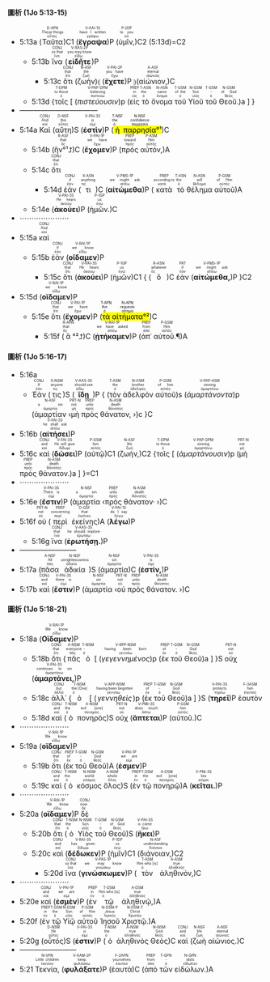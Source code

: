 #### 圖析 (1Jo 5:13-15)

- 5:13a (<RUBY><ruby><ruby>Ταῦτα<rt>οὗτος</rt></ruby><rt>These things</rt></ruby><rt>D-APN</rt></RUBY>)C1 (<RUBY><ruby><ruby><strong>ἔγραψα</strong><rt>γράφω</rt></ruby><rt>have I written</rt></ruby><rt>V-AAI-1S</rt></RUBY>)P (<RUBY><ruby><ruby>ὑμῖν,<rt>σύ</rt></ruby><rt>to you</rt></ruby><rt>P-2DP</rt></RUBY>)C2 (5:13d)=C2
	- 5:13b <RUBY><ruby><ruby>ἵνα<rt>ἵνα</rt></ruby><rt>so that</rt></ruby><rt>CONJ</rt></RUBY> (<RUBY><ruby><ruby><strong>εἰδῆτε</strong><rt>εἴδω</rt></ruby><rt>you may know</rt></ruby><rt>V-RAS-2P</rt></RUBY>)P
		- 5:13c <RUBY><ruby><ruby>ὅτι<rt>ὅτι</rt></ruby><rt>that</rt></ruby><rt>CONJ</rt></RUBY> (<RUBY><ruby><ruby>ζωὴν<rt>ζωή</rt></ruby><rt>life</rt></ruby><rt>N-ASF</rt></RUBY>)⦇ (<RUBY><ruby><ruby><strong>ἔχετε</strong><rt>ἔχω</rt></ruby><rt>you have</rt></ruby><rt>V-PAI-2P</rt></RUBY>)P ⦈(<RUBY><ruby><ruby>αἰώνιον,<rt>αἰώνιος</rt></ruby><rt>eternal</rt></ruby><rt>A-ASF</rt></RUBY>)C 
	- 5:13d {<RUBY><ruby><ruby>τοῖς<rt>ὁ</rt></ruby><rt>to those</rt></ruby><rt>T-DPM</rt></RUBY> [ (<RUBY><ruby><ruby><em>πιστεύουσιν</em><rt>πιστεύω</rt></ruby><rt>believing</rt></ruby><rt>V-PAP-DPM</rt></RUBY>)p (<RUBY><ruby><ruby>εἰς<rt>εἰς</rt></ruby><rt>in</rt></ruby><rt>PREP</rt></RUBY> <RUBY><ruby><ruby>τὸ<rt>ὁ</rt></ruby><rt>the</rt></ruby><rt>T-ASN</rt></RUBY> <RUBY><ruby><ruby>ὄνομα<rt>ὄνομα</rt></ruby><rt>name</rt></ruby><rt>N-ASN</rt></RUBY> <RUBY><ruby><ruby>τοῦ<rt>ὁ</rt></ruby><rt>of the</rt></ruby><rt>T-GSM</rt></RUBY> <RUBY><ruby><ruby>Υἱοῦ<rt>υἱός</rt></ruby><rt>Son</rt></ruby><rt>N-GSM</rt></RUBY> <RUBY><ruby><ruby>τοῦ<rt>ὁ</rt></ruby><rt>-</rt></ruby><rt>T-GSM</rt></RUBY> <RUBY><ruby><ruby>Θεοῦ.<rt>θεός</rt></ruby><rt>of God</rt></ruby><rt>N-GSM</rt></RUBY>)a ] }
- ———————————
- 5:14a <RUBY><ruby><ruby>Καὶ<rt>καί</rt></ruby><rt>And</rt></ruby><rt>CONJ</rt></RUBY> (<RUBY><ruby><ruby>αὕτη<rt>οὗτος</rt></ruby><rt>this</rt></ruby><rt>D-NSF</rt></RUBY>)S (<RUBY><ruby><ruby><strong>ἐστὶν</strong><rt>εἰμί</rt></ruby><rt>is</rt></ruby><rt>V-PAI-3S</rt></RUBY>)P (<mark><RUBY><ruby><ruby>ἡ<rt>ὁ</rt></ruby><rt>the</rt></ruby><rt>T-NSF</rt></RUBY> <RUBY><ruby><ruby>παρρησία<rt>παρρησία</rt></ruby><rt>confidence</rt></ruby><rt>N-NSF</rt></RUBY>°¹</mark>)C 
	- 5:14b (<RUBY><ruby><ruby>ἣν°¹⮥<rt>ὅς</rt></ruby><rt>that</rt></ruby><rt>R-ASF</rt></RUBY>)C (<RUBY><ruby><ruby><strong>ἔχομεν</strong><rt>ἔχω</rt></ruby><rt>we have</rt></ruby><rt>V-PAI-1P</rt></RUBY>)P (<RUBY><ruby><ruby>πρὸς<rt>πρός</rt></ruby><rt>toward</rt></ruby><rt>PREP</rt></RUBY> <RUBY><ruby><ruby>αὐτόν,<rt>αὐτός</rt></ruby><rt>Him</rt></ruby><rt>P-ASM</rt></RUBY>)A
	- 5:14c <RUBY><ruby><ruby>ὅτι<rt>ὅτι</rt></ruby><rt>that</rt></ruby><rt>CONJ</rt></RUBY>
		-  5:14d <RUBY><ruby><ruby>ἐάν<rt>ἐάν</rt></ruby><rt>if</rt></ruby><rt>CONJ</rt></RUBY> (<RUBY><ruby><ruby>τι<rt>τις</rt></ruby><rt>anything</rt></ruby><rt>X-ASN</rt></RUBY>)C (<RUBY><ruby><ruby><strong>αἰτώμεθα</strong><rt>αἰτέω</rt></ruby><rt>we might ask</rt></ruby><rt>V-PMS-1P</rt></RUBY>)P (<RUBY><ruby><ruby>κατὰ<rt>κατά</rt></ruby><rt>according to</rt></ruby><rt>PREP</rt></RUBY> <RUBY><ruby><ruby>τὸ<rt>ὁ</rt></ruby><rt>the</rt></ruby><rt>T-ASN</rt></RUBY> <RUBY><ruby><ruby>θέλημα<rt>θέλημα</rt></ruby><rt>will</rt></ruby><rt>N-ASN</rt></RUBY> <RUBY><ruby><ruby>αὐτοῦ<rt>αὐτός</rt></ruby><rt>of Him</rt></ruby><rt>P-GSM</rt></RUBY>)A 
	- 5:14e (<RUBY><ruby><ruby><strong>ἀκούει</strong><rt>ἀκούω</rt></ruby><rt>He hears</rt></ruby><rt>V-PAI-3S</rt></RUBY>)P (<RUBY><ruby><ruby>ἡμῶν.<rt>ἐγώ</rt></ruby><rt>us</rt></ruby><rt>P-1GP</rt></RUBY>)C 
- ⋯⋯⋯⋯⋯⋯⋯
- 5:15a <RUBY><ruby><ruby>καὶ<rt>καί</rt></ruby><rt>And</rt></ruby><rt>CONJ</rt></RUBY>
	- 5:15b <RUBY><ruby><ruby>ἐὰν<rt>ἐάν</rt></ruby><rt>if</rt></ruby><rt>CONJ</rt></RUBY> (<RUBY><ruby><ruby><strong>οἴδαμεν</strong><rt>εἴδω</rt></ruby><rt>we know</rt></ruby><rt>V-RAI-1P</rt></RUBY>)P
		- 5:15c <RUBY><ruby><ruby>ὅτι<rt>ὅτι</rt></ruby><rt>that</rt></ruby><rt>CONJ</rt></RUBY> (<RUBY><ruby><ruby><strong>ἀκούει</strong><rt>ἀκούω</rt></ruby><rt>He hears</rt></ruby><rt>V-PAI-3S</rt></RUBY>)P (<RUBY><ruby><ruby>ἡμῶν<rt>ἐγώ</rt></ruby><rt>us</rt></ruby><rt>P-1GP</rt></RUBY>)C1 { (<RUBY><ruby><ruby>ὃ<rt>ὅς</rt></ruby><rt>whatever</rt></ruby><rt>R-ASN</rt></RUBY>)C <RUBY><ruby><ruby>ἐὰν<rt>ἐάν</rt></ruby><rt>if</rt></ruby><rt>PRT</rt></RUBY> (<RUBY><ruby><ruby><strong>αἰτώμεθα,</strong><rt>αἰτέω</rt></ruby><rt>we might ask</rt></ruby><rt>V-PMS-1P</rt></RUBY>)P }C2
- 5:15d (<RUBY><ruby><ruby><strong>οἴδαμεν</strong><rt>εἴδω</rt></ruby><rt>we know</rt></ruby><rt>V-RAI-1P</rt></RUBY>)P
	- 5:15e <RUBY><ruby><ruby>ὅτι<rt>ὅτι</rt></ruby><rt>that</rt></ruby><rt>CONJ</rt></RUBY> (<RUBY><ruby><ruby><strong>ἔχομεν</strong><rt>ἔχω</rt></ruby><rt>we have</rt></ruby><rt>V-PAI-1P</rt></RUBY>)P (<mark><RUBY><ruby><ruby>τὰ<rt>ὁ</rt></ruby><rt>the</rt></ruby><rt>T-APN</rt></RUBY> <RUBY><ruby><ruby>αἰτήματα<rt>αἴτημα</rt></ruby><rt>requests</rt></ruby><rt>N-APN</rt></RUBY>°²</mark>)C 
		- 5:15f (<RUBY><ruby><ruby>ἃ<rt>ὅς</rt></ruby><rt>that</rt></ruby><rt>R-APN</rt></RUBY>°²⮥)C (<RUBY><ruby><ruby><strong>ᾐτήκαμεν</strong><rt>αἰτέω</rt></ruby><rt>we have asked</rt></ruby><rt>V-RAI-1P</rt></RUBY>)P (<RUBY><ruby><ruby>ἀπ᾽<rt>ἀπό</rt></ruby><rt>from</rt></ruby><rt>PREP</rt></RUBY> <RUBY><ruby><ruby>αὐτοῦ.¶<rt>αὐτός</rt></ruby><rt>Him</rt></ruby><rt>P-GSM</rt></RUBY>)A 

#### 圖析 (1Jo 5:16-17)
- 5:16a 
	- <RUBY><ruby><ruby>Ἐάν<rt>ἐάν</rt></ruby><rt>If</rt></ruby><rt>CONJ</rt></RUBY> (<RUBY><ruby><ruby>τις<rt>τις</rt></ruby><rt>anyone</rt></ruby><rt>X-NSM</rt></RUBY>)S (<RUBY><ruby><ruby><strong>ἴδῃ</strong><rt>εἴδω</rt></ruby><rt>should see</rt></ruby><rt>V-AAS-3S</rt></RUBY>)P { (<RUBY><ruby><ruby>τὸν<rt>ὁ</rt></ruby><rt>the</rt></ruby><rt>T-ASM</rt></RUBY> <RUBY><ruby><ruby>ἀδελφὸν<rt>ἀδελφός</rt></ruby><rt>brother</rt></ruby><rt>N-ASM</rt></RUBY> <RUBY><ruby><ruby>αὐτοῦ<rt>αὐτός</rt></ruby><rt>of him</rt></ruby><rt>P-GSM</rt></RUBY>)s (<RUBY><ruby><ruby><em>ἁμαρτάνοντα</em><rt>ἁμαρτάνω</rt></ruby><rt>sinning</rt></ruby><rt>V-PAP-ASM</rt></RUBY>)p (<RUBY><ruby><ruby>ἁμαρτίαν<rt>ἁμαρτία</rt></ruby><rt>a sin</rt></ruby><rt>N-ASF</rt></RUBY> ‹<RUBY><ruby><ruby>μὴ<rt>μή</rt></ruby><rt>not</rt></ruby><rt>PRT-N</rt></RUBY> <RUBY><ruby><ruby>πρὸς<rt>πρός</rt></ruby><rt>unto</rt></ruby><rt>PREP</rt></RUBY> <RUBY><ruby><ruby>θάνατον,<rt>θάνατος</rt></ruby><rt>death</rt></ruby><rt>N-ASM</rt></RUBY> ›)c }C 
- 5:16b (<RUBY><ruby><ruby><strong>αἰτήσει</strong><rt>αἰτέω</rt></ruby><rt>he shall ask</rt></ruby><rt>V-FAI-3S</rt></RUBY>)P
- 5:16c <RUBY><ruby><ruby>καὶ<rt>καί</rt></ruby><rt>and</rt></ruby><rt>CONJ</rt></RUBY> (<RUBY><ruby><ruby><strong>δώσει</strong><rt>δίδωμι</rt></ruby><rt>He will give</rt></ruby><rt>V-FAI-3S</rt></RUBY>)P (<RUBY><ruby><ruby>αὐτῷ<rt>αὐτός</rt></ruby><rt>him</rt></ruby><rt>P-DSM</rt></RUBY>)C1 (<RUBY><ruby><ruby>ζωήν,<rt>ζωή</rt></ruby><rt>life</rt></ruby><rt>N-ASF</rt></RUBY>)C2 {<RUBY><ruby><ruby>τοῖς<rt>ὁ</rt></ruby><rt>to those</rt></ruby><rt>T-DPM</rt></RUBY> [ (<RUBY><ruby><ruby><em>ἁμαρτάνουσιν</em><rt>ἁμαρτάνω</rt></ruby><rt>sinning</rt></ruby><rt>V-PAP-DPM</rt></RUBY>)p (<RUBY><ruby><ruby>μὴ<rt>μή</rt></ruby><rt>not</rt></ruby><rt>PRT-N</rt></RUBY> <RUBY><ruby><ruby>πρὸς<rt>πρός</rt></ruby><rt>unto</rt></ruby><rt>PREP</rt></RUBY> <RUBY><ruby><ruby>θάνατον.<rt>θάνατος</rt></ruby><rt>death</rt></ruby><rt>N-ASM</rt></RUBY>)a ] }=C1
- ⋯⋯⋯⋯⋯⋯⋯
- 5:16e (<RUBY><ruby><ruby><strong>ἔστιν</strong><rt>εἰμί</rt></ruby><rt>There is</rt></ruby><rt>V-PAI-3S</rt></RUBY>)P (<RUBY><ruby><ruby>ἁμαρτία<rt>ἁμαρτία</rt></ruby><rt>a sin</rt></ruby><rt>N-NSF</rt></RUBY> ‹<RUBY><ruby><ruby>πρὸς<rt>πρός</rt></ruby><rt>unto</rt></ruby><rt>PREP</rt></RUBY> <RUBY><ruby><ruby>θάνατον·<rt>θάνατος</rt></ruby><rt>death</rt></ruby><rt>N-ASM</rt></RUBY> ›)C 
- 5:16f <RUBY><ruby><ruby>οὐ<rt>οὐ</rt></ruby><rt>not</rt></ruby><rt>PRT-N</rt></RUBY> (<RUBY><ruby><ruby>περὶ<rt>περί</rt></ruby><rt>concerning</rt></ruby><rt>PREP</rt></RUBY> <RUBY><ruby><ruby>ἐκείνης<rt>ἐκεῖνος</rt></ruby><rt>that</rt></ruby><rt>D-GSF</rt></RUBY>)A (<RUBY><ruby><ruby><strong>λέγω</strong><rt>λέγω</rt></ruby><rt>do I say</rt></ruby><rt>V-PAI-1S</rt></RUBY>)P
	- 5:16g <RUBY><ruby><ruby>ἵνα<rt>ἵνα</rt></ruby><rt>that</rt></ruby><rt>CONJ</rt></RUBY> (<RUBY><ruby><ruby><strong>ἐρωτήσῃ.</strong><rt>ἐρωτάω</rt></ruby><rt>he should implore</rt></ruby><rt>V-AAS-3S</rt></RUBY>)P 
- ————————
- 5:17a (<RUBY><ruby><ruby>πᾶσα<rt>πᾶς</rt></ruby><rt>All</rt></ruby><rt>A-NSF</rt></RUBY> <RUBY><ruby><ruby>ἀδικία<rt>ἀδικία</rt></ruby><rt>unrighteousness</rt></ruby><rt>N-NSF</rt></RUBY>)S (<RUBY><ruby><ruby>ἁμαρτία<rt>ἁμαρτία</rt></ruby><rt>sin</rt></ruby><rt>N-NSF</rt></RUBY>)C (<RUBY><ruby><ruby><strong>ἐστίν,</strong><rt>εἰμί</rt></ruby><rt>is</rt></ruby><rt>V-PAI-3S</rt></RUBY>)P
- 5:17b <RUBY><ruby><ruby>καὶ<rt>καί</rt></ruby><rt>and</rt></ruby><rt>CONJ</rt></RUBY> (<RUBY><ruby><ruby><strong>ἔστιν</strong><rt>εἰμί</rt></ruby><rt>there is</rt></ruby><rt>V-PAI-3S</rt></RUBY>)P (<RUBY><ruby><ruby>ἁμαρτία<rt>ἁμαρτία</rt></ruby><rt>sin</rt></ruby><rt>N-NSF</rt></RUBY> ‹<RUBY><ruby><ruby>οὐ<rt>οὐ</rt></ruby><rt>not</rt></ruby><rt>PRT-N</rt></RUBY> <RUBY><ruby><ruby>πρὸς<rt>πρός</rt></ruby><rt>unto</rt></ruby><rt>PREP</rt></RUBY> <RUBY><ruby><ruby>θάνατον.<rt>θάνατος</rt></ruby><rt>death</rt></ruby><rt>N-ASM</rt></RUBY> ›)C 

#### 圖析 (1Jo 5:18-21)

- 5:18a (<RUBY><ruby><ruby><strong>Οἴδαμεν</strong><rt>εἴδω</rt></ruby><rt>We know</rt></ruby><rt>V-RAI-1P</rt></RUBY>)P
	- 5:18b <RUBY><ruby><ruby>ὅτι<rt>ὅτι</rt></ruby><rt>that</rt></ruby><rt>CONJ</rt></RUBY> {<RUBY><ruby><ruby>πᾶς<rt>πᾶς</rt></ruby><rt>everyone</rt></ruby><rt>A-NSM</rt></RUBY> <RUBY><ruby><ruby>ὁ<rt>ὁ</rt></ruby><rt>-</rt></ruby><rt>T-NSM</rt></RUBY> [ (<RUBY><ruby><ruby><em>γεγεννημένος</em><rt>γεννάω</rt></ruby><rt>having been born</rt></ruby><rt>V-RPP-NSM</rt></RUBY>)p (<RUBY><ruby><ruby>ἐκ<rt>ἐκ</rt></ruby><rt>of</rt></ruby><rt>PREP</rt></RUBY> <RUBY><ruby><ruby>τοῦ<rt>ὁ</rt></ruby><rt>-</rt></ruby><rt>T-GSM</rt></RUBY> <RUBY><ruby><ruby>Θεοῦ<rt>θεός</rt></ruby><rt>God</rt></ruby><rt>N-GSM</rt></RUBY>)a ] }S <RUBY><ruby><ruby>οὐχ<rt>οὐ</rt></ruby><rt>not</rt></ruby><rt>PRT-N</rt></RUBY> (<RUBY><ruby><ruby><strong>ἁμαρτάνει,</strong><rt>ἁμαρτάνω</rt></ruby><rt>continues to sin</rt></ruby><rt>V-PAI-3S</rt></RUBY>)P
	- 5:18c <RUBY><ruby><ruby>ἀλλ᾽<rt>ἀλλά</rt></ruby><rt>but</rt></ruby><rt>CONJ</rt></RUBY> {<RUBY><ruby><ruby>ὁ<rt>ὁ</rt></ruby><rt>the [One]</rt></ruby><rt>T-NSM</rt></RUBY> [ (<RUBY><ruby><ruby><em>γεννηθεὶς</em><rt>γεννάω</rt></ruby><rt>having been begotten</rt></ruby><rt>V-APP-NSM</rt></RUBY>)p (<RUBY><ruby><ruby>ἐκ<rt>ἐκ</rt></ruby><rt>of</rt></ruby><rt>PREP</rt></RUBY> <RUBY><ruby><ruby>τοῦ<rt>ὁ</rt></ruby><rt>-</rt></ruby><rt>T-GSM</rt></RUBY> <RUBY><ruby><ruby>Θεοῦ<rt>θεός</rt></ruby><rt>God</rt></ruby><rt>N-GSM</rt></RUBY>)a ] }S (<RUBY><ruby><ruby><strong>τηρεῖ</strong><rt>τηρέω</rt></ruby><rt>protects</rt></ruby><rt>V-PAI-3S</rt></RUBY>)P <RUBY><ruby><ruby>ἑαυτὸν<rt>ἑαυτοῦ</rt></ruby><rt>him</rt></ruby><rt>F-3ASM</rt></RUBY>
	- 5:18d <RUBY><ruby><ruby>καὶ<rt>καί</rt></ruby><rt>and</rt></ruby><rt>CONJ</rt></RUBY> (<RUBY><ruby><ruby>ὁ<rt>ὁ</rt></ruby><rt>the</rt></ruby><rt>T-NSM</rt></RUBY> <RUBY><ruby><ruby>πονηρὸς<rt>πονηρός</rt></ruby><rt>evil [one]</rt></ruby><rt>A-NSM</rt></RUBY>)S <RUBY><ruby><ruby>οὐχ<rt>οὐ</rt></ruby><rt>not</rt></ruby><rt>PRT-N</rt></RUBY> (<RUBY><ruby><ruby><strong>ἅπτεται</strong><rt>ἅπτω</rt></ruby><rt>does touch</rt></ruby><rt>V-PMI-3S</rt></RUBY>)P (<RUBY><ruby><ruby>αὐτοῦ.<rt>αὐτός</rt></ruby><rt>him</rt></ruby><rt>P-GSM</rt></RUBY>)C 
- ⋯⋯⋯⋯⋯⋯⋯
- 5:19a (<RUBY><ruby><ruby><strong>οἴδαμεν</strong><rt>εἴδω</rt></ruby><rt>We know</rt></ruby><rt>V-RAI-1P</rt></RUBY>)P
	- 5:19b <RUBY><ruby><ruby>ὅτι<rt>ὅτι</rt></ruby><rt>that</rt></ruby><rt>CONJ</rt></RUBY> (<RUBY><ruby><ruby>ἐκ<rt>ἐκ</rt></ruby><rt>of</rt></ruby><rt>PREP</rt></RUBY> <RUBY><ruby><ruby>τοῦ<rt>ὁ</rt></ruby><rt>-</rt></ruby><rt>T-GSM</rt></RUBY> <RUBY><ruby><ruby>Θεοῦ<rt>θεός</rt></ruby><rt>God</rt></ruby><rt>N-GSM</rt></RUBY>)A (<RUBY><ruby><ruby><strong>ἐσμεν</strong><rt>εἰμί</rt></ruby><rt>we are</rt></ruby><rt>V-PAI-1P</rt></RUBY>)P
	- 5:19c <RUBY><ruby><ruby>καὶ<rt>καί</rt></ruby><rt>and</rt></ruby><rt>CONJ</rt></RUBY> (<RUBY><ruby><ruby>ὁ<rt>ὁ</rt></ruby><rt>the</rt></ruby><rt>T-NSM</rt></RUBY> <RUBY><ruby><ruby>κόσμος<rt>κόσμος</rt></ruby><rt>world</rt></ruby><rt>N-NSM</rt></RUBY> <RUBY><ruby><ruby>ὅλος<rt>ὅλος</rt></ruby><rt>whole</rt></ruby><rt>A-NSM</rt></RUBY>)S (<RUBY><ruby><ruby>ἐν<rt>ἐν</rt></ruby><rt>in</rt></ruby><rt>PREP</rt></RUBY> <RUBY><ruby><ruby>τῷ<rt>ὁ</rt></ruby><rt>the</rt></ruby><rt>T-DSM</rt></RUBY> <RUBY><ruby><ruby>πονηρῷ<rt>πονηρός</rt></ruby><rt>evil [one]</rt></ruby><rt>A-DSM</rt></RUBY>)A (<RUBY><ruby><ruby><strong>κεῖται.</strong><rt>κεῖμαι</rt></ruby><rt>lies</rt></ruby><rt>V-PNI-3S</rt></RUBY>)P 
- ⋯⋯⋯⋯⋯⋯⋯
- 5:20a (<RUBY><ruby><ruby><strong>οἴδαμεν</strong><rt>εἴδω</rt></ruby><rt>We know</rt></ruby><rt>V-RAI-1P</rt></RUBY>)P  <RUBY><ruby><ruby>δὲ<rt>δέ</rt></ruby><rt>now</rt></ruby><rt>CONJ</rt></RUBY> 
	- 5:20b <RUBY><ruby><ruby>ὅτι<rt>ὅτι</rt></ruby><rt>that</rt></ruby><rt>CONJ</rt></RUBY> (<RUBY><ruby><ruby>ὁ<rt>ὁ</rt></ruby><rt>the</rt></ruby><rt>T-NSM</rt></RUBY> <RUBY><ruby><ruby>Υἱὸς<rt>υἱός</rt></ruby><rt>Son</rt></ruby><rt>N-NSM</rt></RUBY> <RUBY><ruby><ruby>τοῦ<rt>ὁ</rt></ruby><rt>-</rt></ruby><rt>T-GSM</rt></RUBY> <RUBY><ruby><ruby>Θεοῦ<rt>θεός</rt></ruby><rt>of God</rt></ruby><rt>N-GSM</rt></RUBY>)S (<RUBY><ruby><ruby><strong>ἥκει</strong><rt>ἥκω</rt></ruby><rt>is come</rt></ruby><rt>V-PAI-3S</rt></RUBY>)P
	- 5:20c <RUBY><ruby><ruby>καὶ<rt>καί</rt></ruby><rt>and</rt></ruby><rt>CONJ</rt></RUBY> (<RUBY><ruby><ruby><strong>δέδωκεν</strong><rt>δίδωμι</rt></ruby><rt>has given</rt></ruby><rt>V-RAI-3S</rt></RUBY>)P (<RUBY><ruby><ruby>ἡμῖν<rt>ἐγώ</rt></ruby><rt>us</rt></ruby><rt>P-1DP</rt></RUBY>)C1 (<RUBY><ruby><ruby>διάνοιαν,<rt>διάνοια</rt></ruby><rt>understanding</rt></ruby><rt>N-ASF</rt></RUBY>)C2 
		- 5:20d <RUBY><ruby><ruby>ἵνα<rt>ἵνα</rt></ruby><rt>so that</rt></ruby><rt>CONJ</rt></RUBY> (<RUBY><ruby><ruby><strong>γινώσκωμεν</strong><rt>γινώσκω</rt></ruby><rt>we may know</rt></ruby><rt>V-PAS-1P</rt></RUBY>)P (<RUBY><ruby><ruby>τὸν<rt>ὁ</rt></ruby><rt>Him who [is]</rt></ruby><rt>T-ASM</rt></RUBY> <RUBY><ruby><ruby>ἀληθινόν,<rt>ἀληθινός</rt></ruby><rt>true</rt></ruby><rt>A-ASM</rt></RUBY>)C
- ⋯⋯⋯⋯⋯⋯⋯
- 5:20e <RUBY><ruby><ruby>καὶ<rt>καί</rt></ruby><rt>and</rt></ruby><rt>CONJ</rt></RUBY> (<RUBY><ruby><ruby><strong>ἐσμὲν</strong><rt>εἰμί</rt></ruby><rt>we are</rt></ruby><rt>V-PAI-1P</rt></RUBY>)P (<RUBY><ruby><ruby>ἐν<rt>ἐν</rt></ruby><rt>in</rt></ruby><rt>PREP</rt></RUBY> <RUBY><ruby><ruby>τῷ<rt>ὁ</rt></ruby><rt>Him who [is]</rt></ruby><rt>T-DSM</rt></RUBY> <RUBY><ruby><ruby>ἀληθινῷ,<rt>ἀληθινός</rt></ruby><rt>true</rt></ruby><rt>A-DSM</rt></RUBY>)A 
- 5:20f (<RUBY><ruby><ruby>ἐν<rt>ἐν</rt></ruby><rt>in</rt></ruby><rt>PREP</rt></RUBY> <RUBY><ruby><ruby>τῷ<rt>ὁ</rt></ruby><rt>the</rt></ruby><rt>T-DSM</rt></RUBY> <RUBY><ruby><ruby>Υἱῷ<rt>υἱός</rt></ruby><rt>Son</rt></ruby><rt>N-DSM</rt></RUBY> <RUBY><ruby><ruby>αὐτοῦ<rt>αὐτός</rt></ruby><rt>of Him</rt></ruby><rt>P-GSM</rt></RUBY> <RUBY><ruby><ruby>Ἰησοῦ<rt>Ἰησοῦς</rt></ruby><rt>Jesus</rt></ruby><rt>N-DSM-P</rt></RUBY> <RUBY><ruby><ruby>Χριστῷ.<rt>Χριστός</rt></ruby><rt>Christ</rt></ruby><rt>N-DSM-T</rt></RUBY>)A 
- 5:20g (<RUBY><ruby><ruby>οὗτός<rt>οὗτος</rt></ruby><rt>He</rt></ruby><rt>D-NSM</rt></RUBY>)S (<RUBY><ruby><ruby><strong>ἐστιν</strong><rt>εἰμί</rt></ruby><rt>is</rt></ruby><rt>V-PAI-3S</rt></RUBY>)P (<RUBY><ruby><ruby>ὁ<rt>ὁ</rt></ruby><rt>the</rt></ruby><rt>T-NSM</rt></RUBY> <RUBY><ruby><ruby>ἀληθινὸς<rt>ἀληθινός</rt></ruby><rt>true</rt></ruby><rt>A-NSM</rt></RUBY> <RUBY><ruby><ruby>Θεὸς<rt>θεός</rt></ruby><rt>God</rt></ruby><rt>N-NSM</rt></RUBY>)C <RUBY><ruby><ruby>καὶ<rt>καί</rt></ruby><rt>and</rt></ruby><rt>CONJ</rt></RUBY> (<RUBY><ruby><ruby>ζωὴ<rt>ζωή</rt></ruby><rt>life</rt></ruby><rt>N-NSF</rt></RUBY> <RUBY><ruby><ruby>αἰώνιος.<rt>αἰώνιος</rt></ruby><rt>eternal</rt></ruby><rt>A-NSF</rt></RUBY>)C 
- ————————
- 5:21 <RUBY><ruby><ruby>Τεκνία,<rt>τεκνίον</rt></ruby><rt>Little children</rt></ruby><rt>N-VPN</rt></RUBY> (<RUBY><ruby><ruby><strong>φυλάξατε</strong><rt>φυλάσσω</rt></ruby><rt>keep</rt></ruby><rt>V-AAM-2P</rt></RUBY>)P (<RUBY><ruby><ruby>ἑαυτὰ<rt>ἑαυτοῦ</rt></ruby><rt>yourselves</rt></ruby><rt>F-2APN</rt></RUBY>)C (<RUBY><ruby><ruby>ἀπὸ<rt>ἀπό</rt></ruby><rt>from</rt></ruby><rt>PREP</rt></RUBY> <RUBY><ruby><ruby>τῶν<rt>ὁ</rt></ruby><rt>-</rt></ruby><rt>T-GPN</rt></RUBY> <RUBY><ruby><ruby>εἰδώλων.<rt>εἴδωλον</rt></ruby><rt>idols</rt></ruby><rt>N-GPN</rt></RUBY>)A